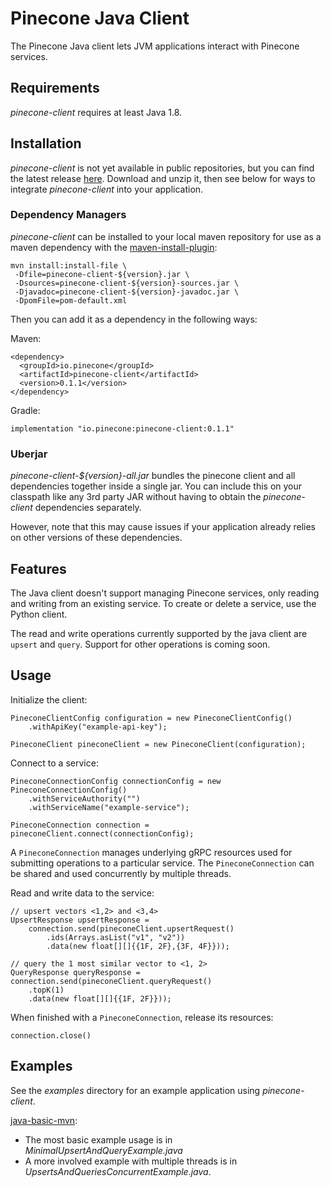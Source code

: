 # Pinecone Java Client

The Pinecone Java client lets JVM applications interact with Pinecone services.

## Requirements

*pinecone-client* requires at least Java 1.8.

## Installation

*pinecone-client* is not yet available in public repositories, but you can find the latest release [here](https://github.com/pinecone-io/pinecone-java-client/releases). Download and unzip it, then see below for ways to integrate *pinecone-client* into your application.

### Dependency Managers
*pinecone-client* can be installed to your local maven repository for use as a maven dependency with the [maven-install-plugin](https://maven.apache.org/guides/mini/guide-3rd-party-jars-local.html):

```
mvn install:install-file \
 -Dfile=pinecone-client-${version}.jar \
 -Dsources=pinecone-client-${version}-sources.jar \
 -Djavadoc=pinecone-client-${version}-javadoc.jar \
 -DpomFile=pom-default.xml
```

Then you can add it as a dependency in the following ways:

Maven:
```
<dependency>
  <groupId>io.pinecone</groupId>
  <artifactId>pinecone-client</artifactId>
  <version>0.1.1</version>
</dependency>
```

Gradle:
```
implementation "io.pinecone:pinecone-client:0.1.1"
```

### Uberjar
*pinecone-client-${version}-all.jar* bundles the pinecone client and all dependencies together inside a single jar. You can include this on your classpath like any 3rd party JAR without having to obtain the *pinecone-client* dependencies separately. 

However, note that this may cause issues if your application already relies on other versions of these dependencies.

## Features

The Java client doesn't support managing Pinecone services, only reading and writing from an existing service. To create or delete a service, use the Python client.

The read and write operations currently supported by the java client are `upsert` and `query`. Support for other operations is coming soon.

## Usage

Initialize the client:
```
PineconeClientConfig configuration = new PineconeClientConfig()
    .withApiKey("example-api-key");

PineconeClient pineconeClient = new PineconeClient(configuration);
```

Connect to a service:
```
PineconeConnectionConfig connectionConfig = new PineconeConnectionConfig()
    .withServiceAuthority("")
    .withServiceName("example-service");
    
PineconeConnection connection = pineconeClient.connect(connectionConfig);
```

A `PineconeConnection` manages underlying gRPC resources used for submitting operations to a particular service. The `PineconeConnection` can be shared and used concurrently by multiple threads.

Read and write data to the service:
```
// upsert vectors <1,2> and <3,4>
UpsertResponse upsertResponse = 
    connection.send(pineconeClient.upsertRequest()
        .ids(Arrays.asList("v1", "v2"))
        .data(new float[][]{{1F, 2F},{3F, 4F}}));

// query the 1 most similar vector to <1, 2>
QueryResponse queryResponse = connection.send(pineconeClient.queryRequest()
    .topK(1)
    .data(new float[][]{{1F, 2F}}));
```

When finished with a `PineconeConnection`, release its resources:
```
connection.close()
```

## Examples
See the *examples* directory for an example
application using *pinecone-client*.

[java-basic-mvn](examples/java-basic-mvn/src/main/java/pineconeexamples):
- The most basic example usage is in *MinimalUpsertAndQueryExample.java*
- A more involved example with multiple threads is in *UpsertsAndQueriesConcurrentExample.java*.
